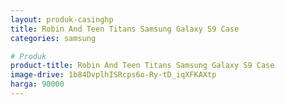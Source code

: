 ```yaml
---
layout: produk-casinghp
title: Robin And Teen Titans Samsung Galaxy S9 Case
categories: samsung

# Produk
product-title: Robin And Teen Titans Samsung Galaxy S9 Case
image-drive: 1b84DvplhISRcps6o-Ry-tD_iqXFKAXtp
harga: 90000
---
```


